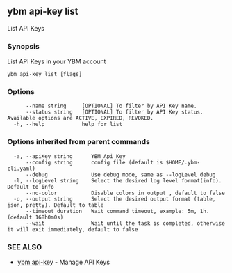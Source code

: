 ## ybm api-key list

List API Keys

### Synopsis

List API Keys in your YBM account

```
ybm api-key list [flags]
```

### Options

```
      --name string     [OPTIONAL] To filter by API Key name.
      --status string   [OPTIONAL] To filter by API Key status. Available options are ACTIVE, EXPIRED, REVOKED.
  -h, --help            help for list
```

### Options inherited from parent commands

```
  -a, --apiKey string      YBM Api Key
      --config string      config file (default is $HOME/.ybm-cli.yaml)
      --debug              Use debug mode, same as --logLevel debug
  -l, --logLevel string    Select the desired log level format(info). Default to info
      --no-color           Disable colors in output , default to false
  -o, --output string      Select the desired output format (table, json, pretty). Default to table
      --timeout duration   Wait command timeout, example: 5m, 1h. (default 168h0m0s)
      --wait               Wait until the task is completed, otherwise it will exit immediately, default to false
```

### SEE ALSO

* [ybm api-key](ybm_api-key.md)	 - Manage API Keys

